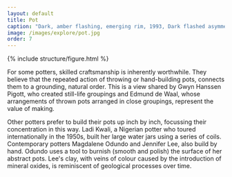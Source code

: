```yaml
---
layout: default
title: Pot
caption: "Dark, amber flashing, emerging rim, 1993, Dark flashed asymmetric, amber bands, tilted rim, 1991, Pale, fractured speckled spiral and traces, 2008, all by Jennifer Lee © The Artist. Photography by Jon Stokes"
image: /images/explore/pot.jpg
order: 7
---
```

{% include structure/figure.html %}

For some potters, skilled craftsmanship is inherently worthwhile. They believe that the repeated action of throwing or hand-building pots, connects them to a grounding, natural order. This is a view shared by Gwyn Hanssen Pigott, who created still-life groupings and Edmund de Waal, whose arrangements of thrown pots arranged in close groupings, represent the value of making.

Other potters prefer to build their pots up inch by inch, focussing their concentration in this way. Ladi Kwali, a Nigerian potter who toured internationally in the 1950s, built her large water jars using a series of coils. Contemporary potters Magdalene Odundo and Jennifer Lee, also build by hand. Odundo uses a tool to burnish (smooth and polish) the surface of her abstract pots. Lee's clay, with veins of colour caused by the introduction of mineral oxides, is reminiscent of geological processes over time.
